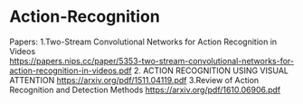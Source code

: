 # Action-Recognition

Papers:
1.Two-Stream Convolutional Networks for Action Recognition in Videos  
https://papers.nips.cc/paper/5353-two-stream-convolutional-networks-for-action-recognition-in-videos.pdf 
2. ACTION RECOGNITION USING VISUAL ATTENTION
https://arxiv.org/pdf/1511.04119.pdf
3.Review of Action Recognition and Detection Methods
https://arxiv.org/pdf/1610.06906.pdf
